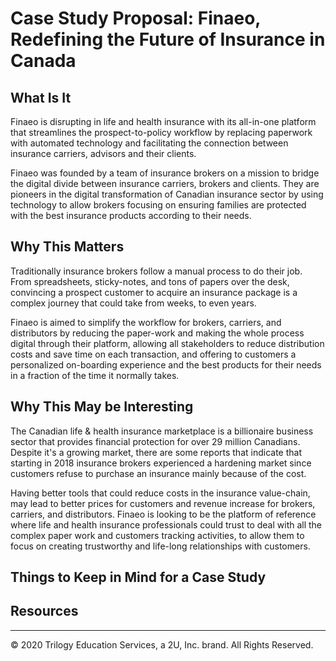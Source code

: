 # Case Study Proposal: Finaeo, Redefining the Future of Insurance in Canada

## What Is It

Finaeo is disrupting in life and health insurance with its all-in-one platform that streamlines the prospect-to-policy workflow by replacing paperwork with automated technology and facilitating the connection between insurance carriers, advisors and their clients.

Finaeo was founded by a team of insurance brokers on a mission to bridge the digital divide between insurance carriers, brokers and clients. They are pioneers in the digital transformation of Canadian insurance sector by using technology to allow brokers focusing on ensuring families are protected with the best insurance products according to their needs.

## Why This Matters

Traditionally insurance brokers follow a manual process to do their job. From spreadsheets, sticky-notes, and tons of papers over the desk, convincing a prospect customer to acquire an insurance package is a complex journey that could take from weeks, to even years.

Finaeo is aimed to simplify the workflow for brokers, carriers, and distributors by reducing the paper-work and making the whole process digital through their platform, allowing all stakeholders to reduce distribution costs and save time on each transaction, and offering to customers a personalized on-boarding experience and the best products for their needs in a fraction of the time it normally takes.

## Why This May be Interesting

The Canadian life & health insurance marketplace is a billionaire business sector that provides financial protection for over 29 million Canadians. Despite it's a growing market, there are some reports that indicate that starting in 2018 insurance brokers experienced a hardening market since customers refuse to purchase an insurance mainly because of the cost.

Having better tools that could reduce costs in the insurance value-chain, may lead to better prices for customers and revenue increase for brokers, carriers, and distributors. Finaeo is looking to be the platform of reference where life and health insurance professionals could trust to deal with all the complex paper work and customers tracking activities, to allow them to focus on creating trustworthy and life-long relationships with customers.

## Things to Keep in Mind for a Case Study

## Resources

---
© 2020 Trilogy Education Services, a 2U, Inc. brand. All Rights Reserved.
